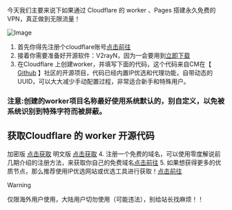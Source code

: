   今天我们主要来说下如果通过 Cloudflare 的 worker 、Pages 搭建永久免费的VPN，真正做到无限流量！

![Image](https://github.com/user-attachments/assets/3e3be5fc-6844-4d62-9da3-e79d02e92d00)

1. 首先你得先注册个cloudflare账号[点击前往](https://dash.cloudflare.com/sign-up)
2. 接着你需要准备好开源软件：V2rayN，因为一会要用到[立即下载](https://github.com/2dust/v2rayN)
3. 在Cloudflare 上创建worker，并填写下面的代码，这个代码来自CM在【 [Github](https://github.com/cmliu/edgetunnel?tab=readme-ov-file) 】社区的开源项目，代码已经内置IP优选和代理功能，自带动态的UUID，可以大大减少手动配置过程，非常适合新手和特殊用户。
### 注意:创建的worker项目名称最好使用系统默认的，别自定义，以免被系统识别到特殊字符而被屏蔽。
## 获取Cloudflare 的 worker 开源代码
加密版 [点击获取](https://github.com/cmliu/edgetunnel/blob/main/_worker.js)
明文版 [点击获取](https://github.com/cmliu/edgetunnel/blob/main/%E6%98%8E%E6%96%87%E6%BA%90%E7%A0%81.js)
4. 注册一个免费的域名，可以使用零度解说前几期介绍的注册方法，来获取你自己的免费域名[点击前往](https://www.freedidi.com/17434.html)
5. 如果想获得更多的优质节点，那么推荐使用IP优选网站或优选工具进行获取！[点击前往](https://www.freedidi.com/10143.html)
> [!WARNING]
> 仅限海外用户使用，大陆用户切勿使用（可能违法），别给站长找麻烦！！